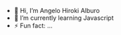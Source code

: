 - 👋 Hi, I’m Angelo Hiroki Alburo
- 🌱 I’m currently learning Javascript
- ⚡ Fun fact: ...

<!---
Yuroki31/Yuroki31 is a ✨ special ✨ repository because its `README.md` (this file) appears on your GitHub profile.
You can click the Preview link to take a look at your changes.
--->
